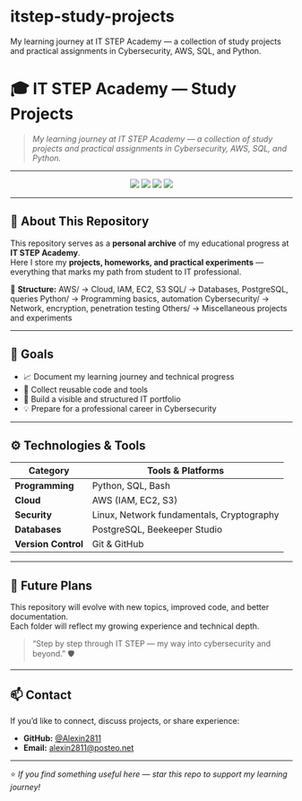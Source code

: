 # itstep-study-projects
My learning journey at IT STEP Academy — a collection of study projects and practical assignments in Cybersecurity, AWS, SQL, and Python.
# 🎓 IT STEP Academy — Study Projects

> *My learning journey at IT STEP Academy — a collection of study projects and practical assignments in Cybersecurity, AWS, SQL, and Python.*

---

<p align="center">
  <img src="https://img.shields.io/badge/Status-In%20Progress-blue?style=for-the-badge" />
  <img src="https://img.shields.io/badge/Focus-Cybersecurity-orange?style=for-the-badge" />
  <img src="https://img.shields.io/badge/Language-English%20%26%20Russian-green?style=for-the-badge" />
  <img src="https://img.shields.io/github/last-commit/Alexin2811/itstep-study-projects?style=for-the-badge" />
</p>

---

## 📘 About This Repository

This repository serves as a **personal archive** of my educational progress at **IT STEP Academy**.  
Here I store my **projects, homeworks, and practical experiments** — everything that marks my path from student to IT professional.

🧩 **Structure:**
AWS/ → Cloud, IAM, EC2, S3
SQL/ → Databases, PostgreSQL, queries
Python/ → Programming basics, automation
Cybersecurity/ → Network, encryption, penetration testing
Others/ → Miscellaneous projects and experiments

---

## 🧠 Goals

- 📈 Document my learning journey and technical progress  
- 🧰 Collect reusable code and tools  
- 🧾 Build a visible and structured IT portfolio  
- 💡 Prepare for a professional career in Cybersecurity  

---

## ⚙️ Technologies & Tools

| Category | Tools & Platforms |
|-----------|------------------|
| **Programming** | Python, SQL, Bash |
| **Cloud** | AWS (IAM, EC2, S3) |
| **Security** | Linux, Network fundamentals, Cryptography |
| **Databases** | PostgreSQL, Beekeeper Studio |
| **Version Control** | Git & GitHub |

---

## 🚀 Future Plans

This repository will evolve with new topics, improved code, and better documentation.  
Each folder will reflect my growing experience and technical depth.

> “Step by step through IT STEP — my way into cybersecurity and beyond.” 🛡️  

---

## 📫 Contact

If you’d like to connect, discuss projects, or share experience:

- **GitHub:** [@Alexin2811](https://github.com/Alexin2811)  
- **Email:** alexin2811@posteo.net  

---

⭐ *If you find something useful here — star this repo to support my learning journey!*
